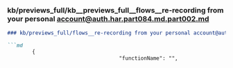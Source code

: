### kb/previews_full/kb__previews_full__flows__re-recording from your personal account@auth.har.part084.md.part002.md

```md
### kb/previews_full/flows__re-recording from your personal account@auth.har.part084.md (part 002)

```md
        {
                                    "functionName": "",
            
```

```

```
